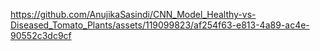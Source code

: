 

https://github.com/AnujikaSasindi/CNN_Model_Healthy-vs-Diseased_Tomato_Plants/assets/119099823/af254f63-e813-4a89-ac4e-90552c3dc9cf


